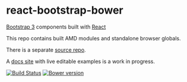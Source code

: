 # react-bootstrap-bower

[Bootstrap 3](http://getbootstrap.com) components built with [React](http://facebook.github.io/react/)

This repo contains built AMD modules and standalone browser globals.

There is a separate [source repo](https://github.com/stevoland/react-bootstrap).

A [docs site](http://react-bootstrap.github.io) with live editable examples is a work in progress.


[![Build Status](https://travis-ci.org/stevoland/react-bootstrap.png)](https://travis-ci.org/stevoland/react-bootstrap) [![Bower version](https://badge.fury.io/bo/react-bootstrap.png)](http://badge.fury.io/bo/react-bootstrap)